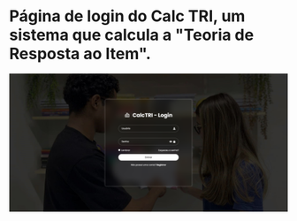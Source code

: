 # Página de login do Calc TRI, um sistema que calcula a "Teoria de Resposta ao Item".

![Página de Login](Assets/images/`calc.png)
